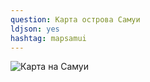 ```yaml
---
question: Карта острова Самуи
ldjson: yes
hashtag: mapsamui
---
```


![Карта на Самуи](https://samuifaq.ru/blob/main/assets/mapsamui.jpg)
